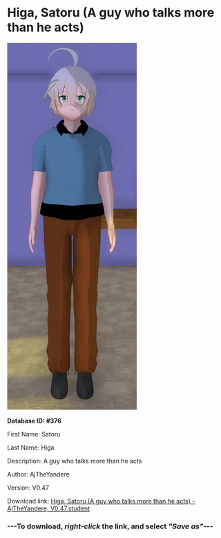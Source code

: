 # Higa, Satoru (A guy who talks more than he acts)

<img src="https://raw.githubusercontent.com/Arbiter1223/Daigaku-Gurashi-Custom-Students/master/Students/Files/Higa%2C%20Satoru%20(A%20guy%20who%20talks%20more%20than%20he%20acts).png" title="Higa, Satoru (A guy who talks more than he acts) - AjTheYandere, V0.47">

**Database ID: #376**

First Name: Satoru

Last Name: Higa

Description: A guy who talks more than he acts

Author: AjTheYandere

Version: V0.47

Download link: <a href="https://raw.githubusercontent.com/Arbiter1223/Daigaku-Gurashi-Custom-Students/master/Students/Files/Higa%2C%20Satoru%20(A%20guy%20who%20talks%20more%20than%20he%20acts)%20-%20AjTheYandere%2C%20V0.47.student">Higa, Satoru (A guy who talks more than he acts) - AjTheYandere, V0.47.student</a>

### ---**To download, _right-click_ the link, and select _"Save as"_**---
